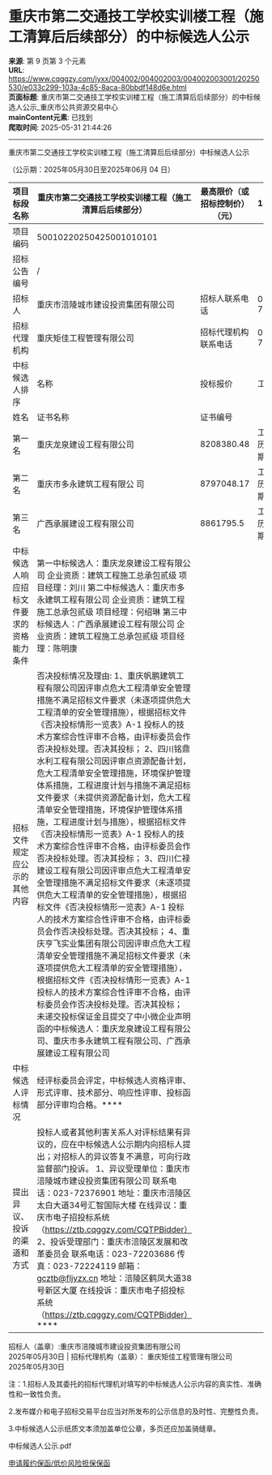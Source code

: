 # 重庆市第二交通技工学校实训楼工程（施工清算后后续部分）的中标候选人公示

**来源**: 第 9 页第 3 个元素  
**URL**: https://www.cqggzy.com/jyxx/004002/004002003/004002003001/20250530/e033c299-103a-4c85-8aca-80bbdf148d6e.html  
**页面标题**: 重庆市第二交通技工学校实训楼工程（施工清算后后续部分）的中标候选人公示_重庆市公共资源交易中心  
**mainContent元素**: 已找到  
**爬取时间**: 2025-05-31 21:44:26

---

重庆市第二交通技工学校实训楼工程（施工清算后后续部分）中标候选人公示

（公示期：2025年05月30日至2025年06月 04 日）

项目标段名称 |  重庆市第二交通技工学校实训楼工程（施工清算后后续部分） |  最高限价（或招标控制价）（元） |  13429829.40   
---|---|---|---  
项目编码 |  50010220250425001010101  
招标公告编号 |  /  
招标人 |  重庆市涪陵城市建设投资集团有限公司 |  招标人联系电话 |  023-72376901  
招标代理机构 |  重庆矩佳工程管理有限公司 |  招标代理机构联系电话 |  023-72372283  
中标候选人排序 |  名称 |  投标报价 |  工期 |  质量 |  拟任项目负责人  
姓名 |  证书名称 |  证书编号  
第一名 |  重庆龙泉建设工程有限公司 |  8208380.48 |  工期：200日历天缺陷责任期：24个月 |  符合强制性质量标准，符合国家和重庆市现行有关施工质量验收规范要求，并达到合格标准。 |  刘川 |  二级建造师 |  渝2502023202406319  
第二名 |  重庆市多永建筑工程有限公 司 |  8797048.17 |  工期：200日历天缺陷责任期：24个月 |  符合强制性质量标准，符合国家和重庆市现行有关施工质量验收规范要求，并达到合格标准。 |  何绍琳 |  二级建造师 |  渝2502021202302142  
第三名 |  广西承展建设工程有限公司 |  8861795.5 |  工期：200日历天缺陷责任期：24个月 |  符合强制性质量标准，符合国家和重庆市现行有关施工质量验收规范要求，并达到合格标准。 |  陈明康 |  二级建造师 |  桂245212300062  
中标候选人响应招标文件要求的资格能力条件 |  第一中标候选人：重庆龙泉建设工程有限公司 企业资质：建筑工程施工总承包贰级 项目经理：刘川 第二中标候选人：重庆市多永建筑工程有限公司 企业资质：建筑工程施工总承包贰级 项目经理：何绍琳 第三中标候选人：广西承展建设工程有限公司 企业资质：建筑工程施工总承包贰级 项目经理：陈明康  
招标文件规定应公示的其他内容 |  否决投标情况及理由: 1、重庆帆鹏建筑工程有限公司因评审点危大工程清单安全管理措施不满足招标文件要求（未逐项提供危大工程清单的安全管理措施），根据招标文件《否决投标情形一览表》A-1 投标人的技术方案综合性评审不合格，由评标委员会作否决投标处理。否决其投标； 2、四川铭鼎水利工程有限公司因评审点资源配备计划，危大工程清单安全管理措施，环境保护管理体系措施，工程进度计划与措施不满足招标文件要求（未提供资源配备计划，危大工程清单安全管理措施，环境保护管理体系措施，工程进度计划与措施），根据招标文件《否决投标情形一览表》A-1 投标人的技术方案综合性评审不合格，由评标委员会作否决投标处理。否决其投标； 3、四川仁禄建设工程有限公司因评审点危大工程清单安全管理措施不满足招标文件要求（未逐项提供危大工程清单的安全管理措施），根据招标文件《否决投标情形一览表》A-1 投标人的技术方案综合性评审不合格，由评标委员会作否决投标处理。否决其投标； 4、重庆亨飞实业集团有限公司因评审点危大工程清单安全管理措施不满足招标文件要求（未逐项提供危大工程清单的安全管理措施），根据招标文件《否决投标情形一览表》A-1 投标人的技术方案综合性评审不合格，由评标委员会作否决投标处理。否决其投标； 未递交投标保证金且提交了中小微企业声明函的中标候选人：重庆龙泉建设工程有限公司、重庆市多永建筑工程有限公司、广西承展建设工程有限公司  
中标候选人评标情况 |  经评标委员会评定，中标候选人资格评审、形式评审、技术部分、响应性评审、投标函部分评审均合格。****  
提出异议、投诉的渠道和方式 |  投标人或者其他利害关系人对评标结果有异议的，应在中标候选人公示期内向招标人提出；对招标人的异议答复不满意，可向行政监督部门投诉。 1、异议受理单位：重庆市涪陵城市建设投资集团有限公司 联系电话：023-72376901 地址：重庆市涪陵区太白大道34号汇智国际大楼 在线异议：重庆市电子招投标系统（https://ztb.cqggzy.com/CQTPBidder） 2、投诉受理部门：重庆市涪陵区发展和改革委员会  联系电话：023-72203686  传真：023-72224119  邮箱：gcztb@fljyzx.cn  地址：涪陵区鹤凤大道38号新区大厦 在线投诉：重庆市电子招投标系统（https://ztb.cqggzy.com/CQTPBidder） ****  
招标人（盖章）:重庆市涪陵城市建设投资集团有限公司   
2025年05月30日 |  招标代理机构（盖章）： 重庆矩佳工程管理有限公司   
2025年05月30日  
  
注：1.招标人及其委托的招标代理机对填写的中标候选人公示内容的真实性、准确性和一致性负责。

2.发布媒介和电子招标交易平台应当对所发布的公示信息的及时性、完整性负责。

3.中标候选人公示纸质文本须加盖单位公章，多页还应加盖骑缝章。

  
  
  
中标候选人公示.pdf    
  
[ 申请履约保函/低价风险担保保函 ](https://jrfw.jszx.cqggzy.com/financeplatform/index.html)

